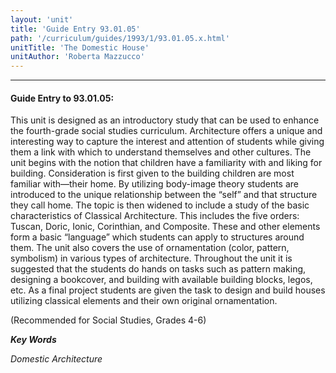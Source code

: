 ```yaml
---
layout: 'unit'
title: 'Guide Entry 93.01.05'
path: '/curriculum/guides/1993/1/93.01.05.x.html'
unitTitle: 'The Domestic House'
unitAuthor: 'Roberta Mazzucco'
---
```


<body>
<hr/>
 <h4>
  Guide Entry to 93.01.05:
 </h4>
 This unit is designed as an introductory study that can be used to enhance the fourth-grade social studies curriculum. Architecture offers a unique and interesting way to capture the interest and attention of students while giving them a link with which to understand themselves and other cultures. The unit begins with the notion that children have a familiarity with and liking for building. Consideration is first given to the building children are most familiar with—their home. By utilizing body-image theory students are introduced to the unique relationship between the “self” and that structure they call home. The topic is then widened to include a study of the basic characteristics of Classical Architecture. This includes the five orders: Tuscan, Doric, Ionic, Corinthian, and Composite. These and other elements form a basic “language” which students can apply to structures around them. The unit also covers the use of ornamentation (color, pattern, symbolism) in various types of architecture. Throughout the unit it is suggested that the students do hands on tasks such as pattern making, designing a bookcover, and building with available building blocks, legos, etc. As a final project students are given the task to design and build houses utilizing classical elements and their own original ornamentation.
 <p>
  (Recommended for Social Studies, Grades 4-6)
 </p>
<p>
  <b>
   <i>
    Key Words
   </i>
  </b>
  <br/>
 </p>
 <p>
  <i>
   Domestic Architecture
  </i>
 </p>

</body>

